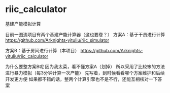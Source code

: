 # riic_calculator

基建产能模拟计算

目前一图流项目有两个基建产能计算器（这也要卷？）
方案A：基于干员进行计算
https://github.com/Arknights-yituliu/riic_simulator

方案B：基于房间进行计算（本项目）
https://github.com/Arknights-yituliu/riic_calculator

为什么要整方案B呢
因为我太菜，看不懂方案A（划掉）
所以采用了比较笨的方法进行暴力模拟（每3分钟计算一次产能）
先写着，到时候看看哪个方案维护和后续开发更方便
如果都不错的话，整两个计算引擎也不是不行，还能互相核对一下答案

